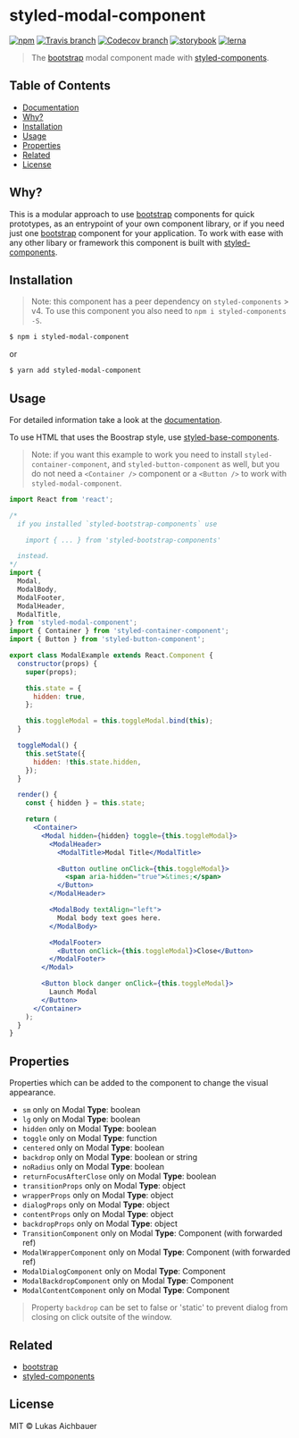 # styled-modal-component

[![npm](https://img.shields.io/npm/v/styled-modal-component.svg?style=flat-square)](https://www.npmjs.com/package/styled-modal-component)
[![Travis branch](https://img.shields.io/travis/aichbauer/styled-bootstrap-components/master.svg?style=flat-square)](https://travis-ci.org/aichbauer/styled-bootstrap-components)
[![Codecov branch](https://img.shields.io/codecov/c/github/aichbauer/styled-bootstrap-components/master.svg?style=flat-square)](https://codecov.io/gh/aichbauer/styled-bootstrap-components)
[![storybook](https://img.shields.io/badge/docs%20with-storybook-f1618c.svg?style=flat-square)](https://aichbauer.github.io/styled-bootstrap-components)
[![lerna](https://img.shields.io/badge/maintained%20with-lerna-cc00ff.svg?style=flat-square)](https://lernajs.io/)

> The [bootstrap](https://getbootstrap.com) modal component made with [styled-components](https://styled-components.com).

## Table of Contents

* [Documentation](https://aichbauer.github.io/styled-bootstrap-components)
* [Why?](#why)
* [Installation](#installation)
* [Usage](#usage)
* [Properties](#properties)
* [Related](#related)
* [License](#license)

## Why?

This is a modular approach to use [bootstrap](https://getbootstrap.com) components for quick prototypes, as an entrypoint of your own component library, or if you need just one [bootstrap](https://getbootstrap.com) component for your application. To work with ease with any other libary or framework this component is built with [styled-components](https://styled-components.com).

## Installation

> Note: this component has a peer dependency on `styled-components` > v4. To use this component you also need to `npm i styled-components -S`.

```sh
$ npm i styled-modal-component
```

or

```sh
$ yarn add styled-modal-component
```

## Usage

For detailed information take a look at the [documentation](https://aichbauer.github.io/styled-bootstrap-components).

To use HTML that uses the Boostrap style, use [styled-base-components](https://github.com/aichbauer/styled-bootstrap-components/blob/master/packages/styled-base-components/README.md).

> Note: if you want this example to work you need to install `styled-container-component`, and `styled-button-component` as well, but you do not need a `<Container />` component or a `<Button />`  to work with `styled-modal-component`.

```jsx
import React from 'react';

/*
  if you installed `styled-bootstrap-components` use

    import { ... } from 'styled-bootstrap-components'

  instead.
*/
import {
  Modal,
  ModalBody,
  ModalFooter,
  ModalHeader,
  ModalTitle,
} from 'styled-modal-component';
import { Container } from 'styled-container-component';
import { Button } from 'styled-button-component';

export class ModalExample extends React.Component {
  constructor(props) {
    super(props);

    this.state = {
      hidden: true,
    };

    this.toggleModal = this.toggleModal.bind(this);
  }

  toggleModal() {
    this.setState({
      hidden: !this.state.hidden,
    });
  }

  render() {
    const { hidden } = this.state;

    return (
      <Container>
        <Modal hidden={hidden} toggle={this.toggleModal}>
          <ModalHeader>
            <ModalTitle>Modal Title</ModalTitle>

            <Button outline onClick={this.toggleModal}>
              <span aria-hidden="true">&times;</span>
            </Button>
          </ModalHeader>

          <ModalBody textAlign="left">
            Modal body text goes here.
          </ModalBody>

          <ModalFooter>
            <Button onClick={this.toggleModal}>Close</Button>
          </ModalFooter>
        </Modal>

        <Button block danger onClick={this.toggleModal}>
          Launch Modal
        </Button>
      </Container>
    );
  }
}
```

## Properties

Properties which can be added to the component to change the visual appearance.

* `sm` only on Modal **Type**: boolean
* `lg` only on Modal **Type**: boolean
* `hidden` only on Modal **Type**: boolean
* `toggle` only on Modal **Type**: function
* `centered` only on Modal **Type**: boolean
* `backdrop` only on Modal **Type**: boolean or string
* `noRadius` only on Modal **Type**: boolean
* `returnFocusAfterClose` only on Modal **Type**: boolean
* `transitionProps` only on Modal **Type**: object
* `wrapperProps` only on Modal **Type**: object
* `dialogProps` only on Modal **Type**: object
* `contentProps` only on Modal **Type**: object
* `backdropProps` only on Modal **Type**: object
* `TransitionComponent` only on Modal **Type**: Component (with forwarded ref)
* `ModalWrapperComponent` only on Modal **Type**: Component (with forwarded ref)
* `ModalDialogComponent` only on Modal **Type**: Component
* `ModalBackdropComponent` only on Modal **Type**: Component
* `ModalContentComponent` only on Modal **Type**: Component

> Property `backdrop` can be set to false or 'static' to prevent dialog from
> closing on click outsite of the window.

## Related

* [bootstrap](https://getbootstrap.com)
* [styled-components](https://styled-components.com)

## License

MIT © Lukas Aichbauer
